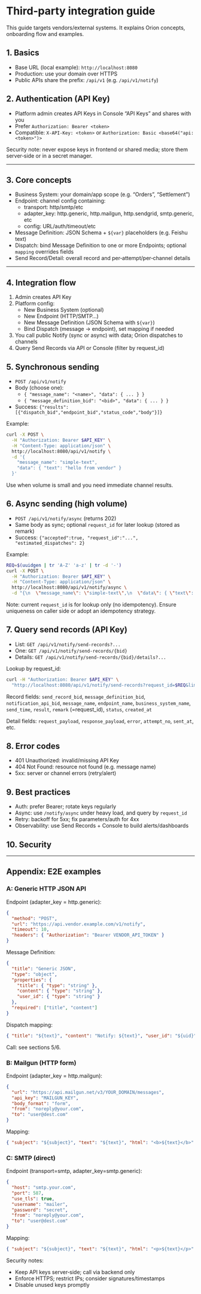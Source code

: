 # Third‑party integration guide

This guide targets vendors/external systems. It explains Orion concepts, onboarding flow and examples.

## 1. Basics

- Base URL (local example): `http://localhost:8080`
- Production: use your domain over HTTPS
- Public APIs share the prefix: `/api/v1` (e.g. `/api/v1/notify`)

## 2. Authentication (API Key)

- Platform admin creates API Keys in Console “API Keys” and shares with you
- Prefer `Authorization: Bearer <token>`
- Compatible: `X-API-Key: <token>` or `Authorization: Basic <base64("api:<token>")>`

Security note: never expose keys in frontend or shared media; store them server‑side or in a secret manager.

---

## 3. Core concepts

- Business System: your domain/app scope (e.g. “Orders”, “Settlement”)
- Endpoint: channel config containing:
  - transport: http/smtp/etc
  - adapter_key: http.generic, http.mailgun, http.sendgrid, smtp.generic, etc
  - config: URL/auth/timeout/etc
- Message Definition: JSON Schema + `${var}` placeholders (e.g. Feishu text)
- Dispatch: bind Message Definition to one or more Endpoints; optional `mapping` overrides fields
- Send Record/Detail: overall record and per‑attempt/per‑channel details

---

## 4. Integration flow

1. Admin creates API Key
2. Platform config:
   - New Business System (optional)
   - New Endpoint (HTTP/SMTP…)
   - New Message Definition (JSON Schema with `${var}`)
   - Bind Dispatch (message → endpoint), set mapping if needed
3. You call public Notify (sync or async) with data; Orion dispatches to channels
4. Query Send Records via API or Console (filter by request_id)

## 5. Synchronous sending

- `POST /api/v1/notify`
- Body (choose one):
  - `{ "message_name": "<name>", "data": { ... } }`
  - `{ "message_definition_bid": "<bid>", "data": { ... } }`
- Success: `{"results": [{"dispatch_bid","endpoint_bid","status_code","body"}]}`

Example:

```bash
curl -X POST \
  -H "Authorization: Bearer $API_KEY" \
  -H "Content-Type: application/json" \
  http://localhost:8080/api/v1/notify \
  -d '{
    "message_name": "simple-text",
    "data": { "text": "hello from vendor" }
  }'
```

Use when volume is small and you need immediate channel results.

## 6. Async sending (high volume)

- `POST /api/v1/notify/async` (returns 202)
- Same body as sync; optional `request_id` for later lookup (stored as remark)
- Success: `{"accepted":true, "request_id":"...", "estimated_dispatches": 2}`

Example:

```bash
REQ=$(uuidgen | tr 'A-Z' 'a-z' | tr -d '-')
curl -X POST \
  -H "Authorization: Bearer $API_KEY" \
  -H "Content-Type: application/json" \
  http://localhost:8080/api/v1/notify/async \
  -d "{\n  \"message_name\": \"simple-text\",\n  \"data\": { \"text\": \"async hello\" },\n  \"request_id\": \"$REQ\"\n}"
```

Note: current `request_id` is for lookup only (no idempotency). Ensure uniqueness on caller side or adopt an idempotency strategy.

## 7. Query send records (API Key)

- List: `GET /api/v1/notify/send-records?...`
- One: `GET /api/v1/notify/send-records/{bid}`
- Details: `GET /api/v1/notify/send-records/{bid}/details?...`

Lookup by request_id:

```bash
curl -H "Authorization: Bearer $API_KEY" \
  "http://localhost:8080/api/v1/notify/send-records?request_id=$REQ&limit=20&offset=0"
```

Record fields: `send_record_bid`, `message_definition_bid`, `notification_api_bid`, `message_name`, `endpoint_name`, `business_system_name`, `send_time`, `result`, `remark` (=request_id), `status`, `created_at`

Detail fields: `request_payload`, `response_payload`, `error`, `attempt_no`, `sent_at`, etc.

## 8. Error codes

- 401 Unauthorized: invalid/missing API Key
- 404 Not Found: resource not found (e.g. message name)
- 5xx: server or channel errors (retry/alert)

## 9. Best practices

- Auth: prefer Bearer; rotate keys regularly
- Async: use `/notify/async` under heavy load, and query by `request_id`
- Retry: backoff for 5xx; fix parameters/auth for 4xx
- Observability: use Send Records + Console to build alerts/dashboards

## 10. Security

---

## Appendix: E2E examples

### A: Generic HTTP JSON API

Endpoint (adapter_key = http.generic):

```json
{
  "method": "POST",
  "url": "https://api.vendor.example.com/v1/notify",
  "timeout": 10,
  "headers": { "Authorization": "Bearer VENDOR_API_TOKEN" }
}
```

Message Definition:

```json
{
  "title": "Generic JSON",
  "type": "object",
  "properties": {
    "title": { "type": "string" },
    "content": { "type": "string" },
    "user_id": { "type": "string" }
  },
  "required": ["title", "content"]
}
```

Dispatch mapping:

```json
{ "title": "${text}", "content": "Notify: ${text}", "user_id": "${uid}" }
```

Call: see sections 5/6.

### B: Mailgun (HTTP form)

Endpoint (adapter_key = http.mailgun):

```json
{
  "url": "https://api.mailgun.net/v3/YOUR_DOMAIN/messages",
  "api_key": "MAILGUN_KEY",
  "body_format": "form",
  "from": "noreply@your.com",
  "to": "user@dest.com"
}
```

Mapping:

```json
{ "subject": "${subject}", "text": "${text}", "html": "<b>${text}</b>" }
```

### C: SMTP (direct)

Endpoint (transport=smtp, adapter_key=smtp.generic):

```json
{
  "host": "smtp.your.com",
  "port": 587,
  "use_tls": true,
  "username": "mailer",
  "password": "secret",
  "from": "noreply@your.com",
  "to": "user@dest.com"
}
```

Mapping:

```json
{ "subject": "${subject}", "text": "${text}", "html": "<p>${text}</p>" }
```

Security notes:

- Keep API keys server‑side; call via backend only
- Enforce HTTPS; restrict IPs; consider signatures/timestamps
- Disable unused keys promptly
